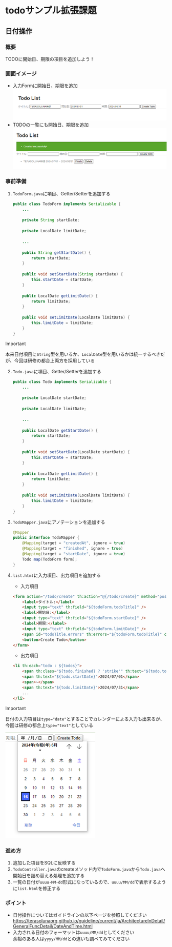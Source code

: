 # todoサンプル拡張課題
## 日付操作
### 概要
TODOに開始日、期限の項目を追加しよう！

### 画面イメージ
- 入力Formに開始日、期限を追加
  ![画面イメージ1](./pic1.PNG "画面イメージ1")
- TODOの一覧にも開始日、期限を追加
  ![画面イメージ2](./pic2.PNG "画面イメージ2")

### 事前準備
1. `TodoForm.java`に項目、Getter/Setterを追加する
   ```java
   public class TodoForm implements Serializable {
       ...

       private String startDate;

       private LocalDate limitDate;

       ...

       public String getStartDate() {
           return startDate;
       }

       public void setStartDate(String startDate) {
           this.startDate = startDate;
       }

       public LocalDate getLimitDate() {
           return limitDate;
       }

       public void setLimitDate(LocalDate limitDate) {
           this.limitDate = limitDate;
       }
   }
   ```

> [!IMPORTANT]  
> 本来日付項目に`String`型を用いるか、`LocalDate`型を用いるかは統一するべきだが、今回は研修の都合上両方を採用している

2. `Todo.java`に項目、Getter/Setterを追加する
   ```java
   public class Todo implements Serializable {
       ...

       private LocalDate startDate;

       private LocalDate limitDate;

       ...

       public LocalDate getStartDate() {
           return startDate;
       }

       public void setStartDate(LocalDate startDate) {
           this.startDate = startDate;
       }

       public LocalDate getLimitDate() {
           return limitDate;
       }

       public void setLimitDate(LocalDate limitDate) {
           this.limitDate = limitDate;
       }
   }
   ```

3. `TodoMapper.java`にアノテーションを追加する
   ```java
   @Mapper
   public interface TodoMapper {
       @Mapping(target = "createdAt", ignore = true)
       @Mapping(target = "finished", ignore = true)
       @Mapping(target = "startDate", ignore = true)
       Todo map(TodoForm form);
   }
   ```

4. `list.html`に入力項目、出力項目を追加する
   - 入力項目
   ```html
   <form action="/todo/create" th:action="@{/todo/create}" method="post">
       <label>タイトル:</label>
       <input type="text" th:field="${todoForm.todoTitle}" />
       <label>開始日:</label>
       <input type="text" th:field="${todoForm.startDate}" />
       <label>期限:</label>
       <input type="text" th:field="${todoForm.limitDate}" />
       <span id="todoTitle.errors" th:errors="${todoForm.todoTitle}" class="text-error">size must be between 1 and 30</span>
       <button>Create Todo</button>
   </form>
   ```

   - 出力項目
   ```html
   <li th:each="todo : ${todos}">
       <span th:class="${todo.finished} ? 'strike'" th:text="${todo.todoTitle}">Send a e-mail</span>
       <span th:text="${todo.startDate}">2024/07/01</span>
       <span>~</span>
       <span th:text="${todo.limitDate}">2024/07/31</span>
       ...
   </li>
   ```

> [!IMPORTANT]  
> 日付の入力項目は`type="date"`とすることでカレンダーによる入力も出来るが、今回は研修の都合上`type="text"`としている
> 
> ![カレンダー](./pic3.PNG "カレンダー")

### 進め方
1. 追加した項目をSQLに反映する
2. `TodoController.java`のcreateメソッド内で`TodoForm.java`から`Todo.java`へ開始日を詰め替える処理を追加する
3. 一覧の日付が`uuuu-MM-dd`形式になっているので、`uuuu/MM/dd`で表示するように`list.html`を修正する

### ポイント
- 日付操作についてはガイドラインの以下ページを参照してください
  https://terasolunaorg.github.io/guideline/current/ja/ArchitectureInDetail/GeneralFuncDetail/DateAndTime.html
- 入力される日付のフォーマットは`uuuu/MM/dd`としてください  
  余裕のある人は`yyyy/MM/dd`との違いも調べてみてください
